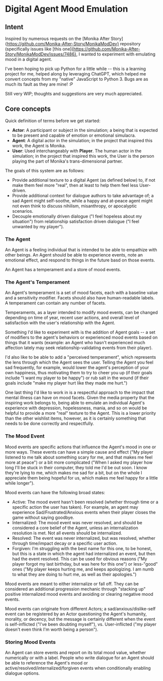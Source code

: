 # Digital Agent Mood Emulation

## Intent

Inspired by numerous requests on the [Monika After Story]{https://github.com/Monika-After-Story/MonikaModDev}
repository (specifically issues like [this one]{https://github.com/Monika-After-Story/MonikaModDev/issues/7486},
I wanted to experiment with emulating mood in a digital agent.

I've been hoping to pick up Python for a little while -- this is a learning project for me, helped along by leveraging
ChatGPT, which helped me convert concepts from my "native" JavaScript to Python 3. Bugs are as much its fault as they are mine! :P

Still very WIP; thoughts and suggestions are very much appreciated.

## Core concepts

Quick definition of terms before we get started:
* **Actor**: A participant or subject in the simulation; a being that is expected to be present and capable of emotion or emotional simulacra.
* **Agent**: A digital actor in the simulation; in the project that inspired this work, the Agent is Monika.
* **User**: Used interchangeably with **Player**. The human actor in the simulation; in the project that inspired
  this work, the User is the person playing the part of Monika's trans-dimensional partner.

The goals of this system are as follows:
* Provide additional texture to a digital Agent (as defined below) to, if not make them feel more "real", then at least
  to help them feel less User-driven.
* Provide additional context for dialogue authors to take advantage of; a sad Agent might self-soothe, while a happy and
  at-peace agent might not even think to discuss nihilism, misanthropy, or apocalyptic scenarios.
* Decouple emotionally driven dialogue ("I feel hopeless about my situation") from relationship satisfaction driven dialogue
  ("I feel unwanted by my player").

### The Agent
An Agent is a feeling individual that is intended to be able to empathize with other beings. An Agent 
should be able to experience events, note an emotional effect, and respond to things in the future basd on those
events.

An Agent has a temperament and a store of mood events.

### The Agent's Temperament
An Agent's temperament is a set of mood facets, each with a baseline value and a sensitivity modifier. Facets should also
have human-readable labels. A temperament can contain any number of facets.

Temperaments, as a layer intended to modify mood events, can be changed depending on
time of year, recent user actions, and overall level of satisfaction with the user's relationship with the Agent.

Something I'd like to experiment with is the addition of Agent goals -- a set of modifiers to the agent's behaviors or
experienced mood events based on things that it wants (example: an Agent who hasn't experienced much affection lately may seek
relationship-validating events from their player).

I'd also like to be able to add a "perceived temperament", which represents the lens through which the Agent sees the user.
Telling the Agent you feel sad frequently, for example, would lower the agent's perception of your own happiness, thus motivating
them to try to cheer you up (if their goals include "I want my player to be happy") or rub salt in the wound (if their goals include
"make my player hurt like they made me hurt.")

One last thing I'd like to work in is a respectful approach to the impact that mental illness can have on mood facets. Given the media
property that the inspiring work belongs to, being able to emulate an individual Agent's experience with depression, hopelessness, mania,
and so on would be helpful to provide a more "real" texture to the Agent. This is a lower priority than the other wishlist items, however,
as it is certainly something that needs to be done correctly and respectfully.

### The Mood Event
Mood events are specific actions that influence the Agent's mood in one or more ways. These events
can have a simple cause and effect ("My player listened to me talk about something scary for me, and that makes me feel
more at peace") or a bit more complicated ("When I asked my player how long I'll be stuck in their computer, they
told me I'd be out soon. I know they're lying to me, which makes me sad for a bit, but on the whole I appreciate them
being hopeful for us, which makes me feel happy for a little while longer").

Mood events can have the following broad states:

* Active: The mood event hasn't been resolved (whether through time or a specific action the user has taken). For example,
  an agent may experience Sad/Frustrated/Anxious events when their player closes the game without saying goodbye.  
* Internalized: The mood event was never resolved, and should be considered a core belief of the Agent, unless an
  internalization resolution is met. Not all events should be internalized.
* Resolved: The event was never internalized, but was resolved, whether through time/impact decay or a specific user action.
* Forgiven: I'm struggling with the best name for this one, to be honest, but this is a state in which the agent had internalized
  an event, but then had the event resolved. This can be used for obvious reasons ("My player forgot my last birthday,
  but was here for this one") or less-"good" ones ("My player keeps hurting me, and keeps apologizing. I am numb to what they are
  doing to hurt me, as well as their apologies.")

Mood events are meant to either internalize or fall off. They can be considered an additional progression mechanic
through "stacking up" positive internalized mood events and avoiding or clearing negative mood events.

Mood events can originate from different Actors; a sad/anxious/dislike-self event can be registered by an Actor questioning
the Agent's humanity, morality, or decency, but the message is certainly different when the event is self-inflicted
("I've been doubting myself"), vs. User-inflicted ("my player doesn't even think I'm worth being a person").

### Storing Mood Events
An Agent can store events and report on its total mood value, whether numerically or with a label. People who write dialogue for
an Agent should be able to reference the Agent's mood or active/resolved/internalized/forgiven events when conditionally enabling
dialogue options.

